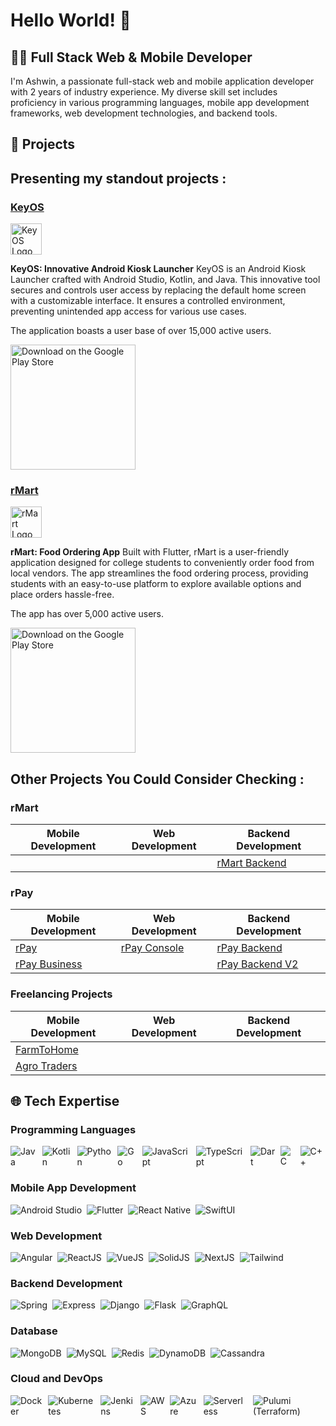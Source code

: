 # Hello World! 👋

## 👨‍💻 Full Stack Web & Mobile Developer

I'm Ashwin, a passionate full-stack web and mobile application developer with 2 years of industry experience. My diverse skill set includes proficiency in various programming languages, mobile app development frameworks, web development technologies, and backend tools.

## 🚀 Projects
## Presenting my standout projects :

### [KeyOS](https://github.com/Ashwin-DevAsh/KeyOS)
[<img src="https://i.postimg.cc/4x8S1K61/tech-Dev-Ash-key-OS-icon.png" alt="KeyOS Logo" width="50"/>](https://github.com/YourUsername/KeyOS)

**KeyOS: Innovative Android Kiosk Launcher**
KeyOS is an Android Kiosk Launcher crafted with Android Studio, Kotlin, and Java. This innovative tool secures and controls user access by replacing the default home screen with a customizable interface. It ensures a controlled environment, preventing unintended app access for various use cases.

The application boasts a user base of over 15,000 active users.

<a href="https://www.amazon.in/KeyOS-Kiosk-Lockdown-Child-Blocker/dp/B08R95FPFF">
  <img src="https://play.google.com/intl/en_us/badges/static/images/badges/en_badge_web_generic.png" alt="Download on the Google Play Store" width="200">
</a>

### [rMart](https://github.com/Ashwin-DevAsh/rMart)
[<img src="https://play-lh.googleusercontent.com/oJ3bOlsP9fN6gSTV6h9s47BlSR4Vf0WnDY8VtqmZJfOGTFTxKuryK4h3ufyvDJMr2mk=w240-h480-rw" alt="rMart Logo" width="50"/>](https://github.com/YourUsername/rMart)

**rMart: Food Ordering App**
Built with Flutter, rMart is a user-friendly application designed for college students to conveniently order food from local vendors. The app streamlines the food ordering process, providing students with an easy-to-use platform to explore available options and place orders hassle-free.

The app has over 5,000 active users.

<a href="https://play.google.com/store/apps/details?id=com.DevAsh.RMart&hl=en_IN&gl=IN">
  <img src="https://play.google.com/intl/en_us/badges/static/images/badges/en_badge_web_generic.png" alt="Download on the Google Play Store" width="200">
</a>

## Other Projects You Could Consider Checking :

### rMart

| Mobile Development | Web Development | Backend Development |
| --- | --- | --- |
| |  | [rMart Backend](https://github.com/Ashwin-DevAsh/rMart-Backend) |

### rPay

| Mobile Development | Web Development | Backend Development |
| --- | --- | --- |
| [rPay](https://github.com/Ashwin-DevAsh/rPay)| [rPay Console](https://github.com/Ashwin-DevAsh/rPay-Admin) | [rPay Backend](https://github.com/Ashwin-DevAsh/rPay-Backend) |
|[rPay Business](https://github.com/Ashwin-DevAsh/rPay-Business) | | [rPay Backend V2](https://github.com/Ashwin-DevAsh/rPay-Backend-v2) 

### Freelancing Projects

| Mobile Development | Web Development | Backend Development |
| --- | --- | --- |
| [FarmToHome](https://github.com/Ashwin-DevAsh/FarmToHome) |  |  |
| [Agro Traders](https://github.com/Ashwin-DevAsh/Agro-Traders) |  |  |



## 🌐 Tech Expertise


### Programming Languages
<div style="display: flex; gap: 8px;">
  <img src="https://img.shields.io/badge/Java-007396?style=for-the-badge&logo=java&logoColor=white" alt="Java"/>
  <img src="https://img.shields.io/badge/Kotlin-0095D5?style=for-the-badge&logo=kotlin&logoColor=white" alt="Kotlin"/>
  <img src="https://img.shields.io/badge/Python-3776AB?style=for-the-badge&logo=python&logoColor=white" alt="Python"/>
  <img src="https://img.shields.io/badge/Go-00ADD8?style=for-the-badge&logo=go&logoColor=white" alt="Go"/>
  <img src="https://img.shields.io/badge/JavaScript-F7DF1E?style=for-the-badge&logo=javascript&logoColor=black" alt="JavaScript"/>
  <img src="https://img.shields.io/badge/TypeScript-3178C6?style=for-the-badge&logo=typescript&logoColor=white" alt="TypeScript"/>
  <img src="https://img.shields.io/badge/Dart-0175C2?style=for-the-badge&logo=dart&logoColor=white" alt="Dart"/>
  <img src="https://img.shields.io/badge/C-00599C?style=for-the-badge&logo=c&logoColor=white" alt="C"/>
  <img src="https://img.shields.io/badge/C++-00599C?style=for-the-badge&logo=c%2B%2B&logoColor=white" alt="C++"/>
</div>

### Mobile App Development
<div style="display: flex; gap: 8px;">
  <img src="https://img.shields.io/badge/Android_Studio-3DDC84?style=for-the-badge&logo=android-studio&logoColor=white" alt="Android Studio"/>
  <img src="https://img.shields.io/badge/Flutter-02569B?style=for-the-badge&logo=flutter&logoColor=white" alt="Flutter"/>
  <img src="https://img.shields.io/badge/React_Native-61DAFB?style=for-the-badge&logo=react&logoColor=white" alt="React Native"/>
  <img src="https://img.shields.io/badge/SwiftUI-0072C6?style=for-the-badge&logo=swift&logoColor=white" alt="SwiftUI"/>
</div>

### Web Development
<div style="display: flex; gap: 8px;">
  <img src="https://img.shields.io/badge/Angular-DD0031?style=for-the-badge&logo=angular&logoColor=white" alt="Angular"/>
  <img src="https://img.shields.io/badge/ReactJS-61DAFB?style=for-the-badge&logo=react&logoColor=white" alt="ReactJS"/>
  <img src="https://img.shields.io/badge/VueJS-4FC08D?style=for-the-badge&logo=vue.js&logoColor=white" alt="VueJS"/>
  <img src="https://img.shields.io/badge/SolidJS-2D2D2D?style=for-the-badge&logo=solid&logoColor=white" alt="SolidJS"/>
  <img src="https://img.shields.io/badge/NextJS-000000?style=for-the-badge&logo=next.js&logoColor=white" alt="NextJS"/>
  <img src="https://img.shields.io/badge/Tailwind-38B2AC?style=for-the-badge&logo=tailwind-css&logoColor=white" alt="Tailwind"/>
</div>

### Backend Development
<div style="display: flex; gap: 8px;">
  <img src="https://img.shields.io/badge/Spring-6DB33F?style=for-the-badge&logo=spring&logoColor=white" alt="Spring"/>
  <img src="https://img.shields.io/badge/Express-000000?style=for-the-badge&logo=express&logoColor=white" alt="Express"/>
  <img src="https://img.shields.io/badge/Django-092E20?style=for-the-badge&logo=django&logoColor=white" alt="Django"/>
  <img src="https://img.shields.io/badge/Flask-000000?style=for-the-badge&logo=flask&logoColor=white" alt="Flask"/>
  <img src="https://img.shields.io/badge/GraphQL-E10098?style=for-the-badge&logo=graphql&logoColor=white" alt="GraphQL"/>
</div>

### Database
<div style="display: flex; gap: 8px;">
  <img src="https://img.shields.io/badge/MongoDB-47A248?style=for-the-badge&logo=mongodb&logoColor=white" alt="MongoDB"/>
  <img src="https://img.shields.io/badge/MySQL-4479A1?style=for-the-badge&logo=mysql&logoColor=white" alt="MySQL"/>
  <img src="https://img.shields.io/badge/Redis-DC382D?style=for-the-badge&logo=redis&logoColor=white" alt="Redis"/>
  <img src="https://img.shields.io/badge/DynamoDB-4053D6?style=for-the-badge&logo=amazon-dynamodb&logoColor=white" alt="DynamoDB"/>
  <img src="https://img.shields.io/badge/Cassandra-1287B1?style=for-the-badge&logo=apache-cassandra&logoColor=white" alt="Cassandra"/>
</div>

### Cloud and DevOps
<div style="display: flex; gap: 8px;">
  <img src="https://img.shields.io/badge/Docker-2496ED?style=for-the-badge&logo=docker&logoColor=white" alt="Docker"/>
  <img src="https://img.shields.io/badge/Kubernetes-326CE5?style=for-the-badge&logo=kubernetes&logoColor=white" alt="Kubernetes"/>
  <img src="https://img.shields.io/badge/Jenkins-D24939?style=for-the-badge&logo=jenkins&logoColor=white" alt="Jenkins"/>
  <img src="https://img.shields.io/badge/AWS-232F3E?style=for-the-badge&logo=amazon-aws&logoColor=white" alt="AWS"/>
  <img src="https://img.shields.io/badge/Azure-0078D4?style=for-the-badge&logo=microsoft-azure&logoColor=white" alt="Azure"/>
  <img src="https://img.shields.io/badge/Serverless-FD5750?style=for-the-badge&logo=serverless&logoColor=white" alt="Serverless"/>
  <img src="https://img.shields.io/badge/Pulumi-512BD4?style=for-the-badge&logo=pulumi&logoColor=white" alt="Pulumi (Terraform)"/>
</div>

